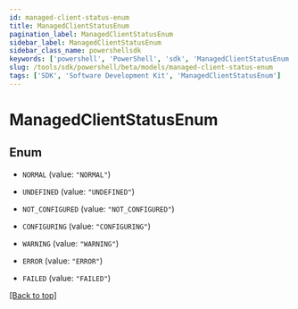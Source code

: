 ```yaml
---
id: managed-client-status-enum
title: ManagedClientStatusEnum
pagination_label: ManagedClientStatusEnum
sidebar_label: ManagedClientStatusEnum
sidebar_class_name: powershellsdk
keywords: ['powershell', 'PowerShell', 'sdk', 'ManagedClientStatusEnum'] 
slug: /tools/sdk/powershell/beta/models/managed-client-status-enum
tags: ['SDK', 'Software Development Kit', 'ManagedClientStatusEnum']
---
```



# ManagedClientStatusEnum

## Enum


* `NORMAL` (value: `"NORMAL"`)

* `UNDEFINED` (value: `"UNDEFINED"`)

* `NOT_CONFIGURED` (value: `"NOT_CONFIGURED"`)

* `CONFIGURING` (value: `"CONFIGURING"`)

* `WARNING` (value: `"WARNING"`)

* `ERROR` (value: `"ERROR"`)

* `FAILED` (value: `"FAILED"`)


[[Back to top]](#) 

